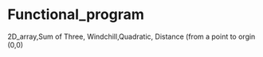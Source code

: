# Functional_program
2D_array,Sum of Three, Windchill,Quadratic, Distance (from a point to orgin (0,0)
